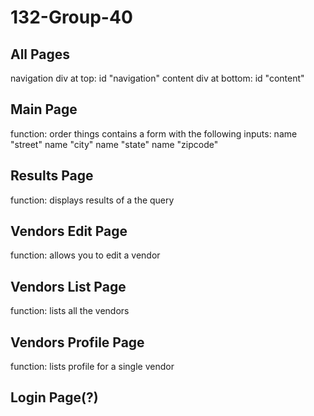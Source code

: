132-Group-40
============

All Pages
---------
navigation div at top: id "navigation"
content div at bottom: id "content"

Main Page
---------
function: order things
contains a form with the following inputs:
name "street"
name "city"
name "state"
name "zipcode"

Results Page
------------
function: displays results of a the query

Vendors Edit Page
-----------------
function: allows you to edit a vendor

Vendors List Page
-----------------
function: lists all the vendors

Vendors Profile Page
--------------------
function: lists profile for a single vendor

Login Page(?)
-------------

